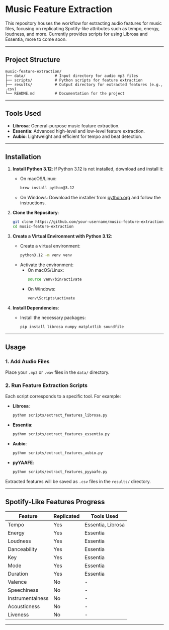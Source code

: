 # **Music Feature Extraction**

This repository houses the workflow for extracting audio features for music files, focusing on replicating Spotify-like attributes such as tempo, energy, loudness, and more. Currently provides scripts for using Librosa and Essentia, more to come soon.

---

## **Project Structure**

```
music-feature-extraction/
├── data/             # Input directory for audio mp3 files 
├── scripts/          # Python scripts for feature extraction
├── results/          # Output directory for extracted features (e.g., .csv)
└── README.md         # Documentation for the project
```

---

## **Tools Used**
- **Librosa**: General-purpose music feature extraction.
- **Essentia**: Advanced high-level and low-level feature extraction.
- **Aubio**: Lightweight and efficient for tempo and beat detection.

---

## **Installation**

1. **Install Python 3.12**:
   If Python 3.12 is not installed, download and install it:
   - On macOS/Linux:
     ```bash
     brew install python@3.12
     ```
   - On Windows:
     Download the installer from [python.org](https://www.python.org/downloads/) and follow the instructions.

2. **Clone the Repository**:
   ```bash
   git clone https://github.com/your-username/music-feature-extraction.git
   cd music-feature-extraction
   ```

3. **Create a Virtual Environment with Python 3.12**:
   - Create a virtual environment:
     ```bash
     python3.12 -m venv venv
     ```
   - Activate the environment:
     - On macOS/Linux:
       ```bash
       source venv/bin/activate
       ```
     - On Windows:
       ```cmd
       venv\Scripts\activate
       ```

4. **Install Dependencies**:
   - Install the necessary packages:
     ```bash
     pip install librosa numpy matplotlib soundfile
     ```
---

## **Usage**

### **1. Add Audio Files**
Place your `.mp3` or `.wav` files in the `data/` directory.

### **2. Run Feature Extraction Scripts**
Each script corresponds to a specific tool. For example:
- **Librosa**:
  ```bash
  python scripts/extract_features_librosa.py
  ```
- **Essentia**:
  ```bash
  python scripts/extract_features_essentia.py
  ```
- **Aubio**:
  ```bash
  python scripts/extract_features_aubio.py
  ```
- **pyYAAFE**:
  ```bash
  python scripts/extract_features_pyyaafe.py
  ```

Extracted features will be saved as `.csv` files in the `results/` directory.

---

## **Spotify-Like Features Progress**
| **Feature**         | **Replicated** | **Tools Used**      |
|----------------------|----------------|---------------------|
| Tempo                | Yes            | Essentia, Librosa   |
| Energy               | Yes            | Essentia            |
| Loudness             | Yes            | Essentia            |
| Danceability         | Yes            | Essentia            |
| Key                  | Yes            | Essentia            |
| Mode                 | Yes            | Essentia            |
| Duration             | Yes            | Essentia            |
| Valence              | No             | -                   |
| Speechiness          | No             | -                   |
| Instrumentalness     | No             | -                   |
| Acousticness         | No             | -                   |
| Liveness             | No             | -                   |

---

